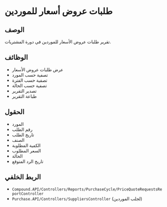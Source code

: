# طلبات عروض أسعار للموردين

## الوصف
تقرير طلبات عروض الأسعار للموردين في دورة المشتريات.

## الوظائف
- عرض طلبات عروض الأسعار
- تصفية حسب المورد
- تصفية حسب الفترة
- تصفية حسب الحالة
- تصدير التقرير
- طباعة التقرير

## الحقول
- المورد
- رقم الطلب
- تاريخ الطلب
- الصنف
- الكمية المطلوبة
- السعر المطلوب
- الحالة
- تاريخ الرد المتوقع

## الربط الخلفي
- `Compound.API/Controllers/Reports/PurchaseCycle/PriceQuoteRequestsReportController`
- `Purchase.API/Controllers/SuppliersController` (لجلب الموردين)
